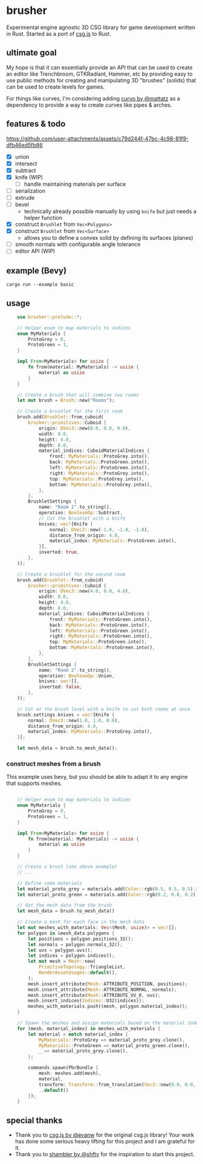 # brusher
Experimental engine agnostic 3D CSG library for game development written in Rust. Started as a port of [csg.js](https://github.com/evanw/csg.js) to Rust.

## ultimate goal
My hope is that it can essentially provide an API that can be used to create an editor like Trenchbroom, GTKRadiant, Hammer, etc by providing easy to use public methods for creating and manipulating 3D "brushes" (solids) that can be used to create levels for games.

For things like curves, I'm considering adding [curvo by @mattatz](https://github.com/mattatz/curvo) as a dependency to provide a way to create curves like pipes & arches.

## features & todo

https://github.com/user-attachments/assets/c79d244f-47bc-4c98-81f9-dfb46ed5fb86

- [x] union
- [x] intersect
- [x] subtract
- [x] knife (WIP)
    - [ ] handle maintaining materials per surface
- [ ] serialization
- [ ] extrude
- [ ] bevel
    - technically already possible manually by using `knife` but just needs a helper function
- [x] construct `Brushlet` from `Vec<Polygons>`
- [x] construct `Brushlet` from `Vec<Surface>`
    - allows you to define a convex solid by defining its surfaces (planes)
- [ ] smooth normals with configurable angle tolerance
- [ ] editor API (WIP)

## example (Bevy)
`cargo run --example basic`

## usage
```rs
    use brusher::prelude::*;

    // Helper enum to map materials to indices
    enum MyMaterials {
        ProtoGrey = 0,
        ProtoGreen = 1,
    }

    impl From<MyMaterials> for usize {
        fn from(material: MyMaterials) -> usize {
            material as usize
        }
    }

    // Create a brush that will combine two rooms
    let mut brush = Brush::new("Rooms");

    // Create a brushlet for the first room
    brush.add(Brushlet::from_cuboid(
        brusher::primitives::Cuboid {
            origin: DVec3::new(0.0, 0.0, 0.0),
            width: 8.0,
            height: 4.0,
            depth: 8.0,
            material_indices: CuboidMaterialIndices {
                front: MyMaterials::ProtoGrey.into(),
                back: MyMaterials::ProtoGreen.into(),
                left: MyMaterials::ProtoGreen.into(),
                right: MyMaterials::ProtoGrey.into(),
                top: MyMaterials::ProtoGrey.into(),
                bottom: MyMaterials::ProtoGrey.into(),
            },
        },
        BrushletSettings {
            name: "Room 1".to_string(),
            operation: BooleanOp::Subtract,
            // Cut the brushlet with a knife
            knives: vec![Knife {
                normal: DVec3::new(-1.0, -1.0, -1.0),
                distance_from_origin: 4.0,
                material_index: MyMaterials::ProtoGreen.into(),
            }],
            inverted: true,
        },
    ));

    // Create a brushlet for the second room
    brush.add(Brushlet::from_cuboid(
        brusher::primitives::Cuboid {
            origin: DVec3::new(4.0, 0.0, 4.0),
            width: 8.0,
            height: 4.0,
            depth: 8.0,
            material_indices: CuboidMaterialIndices {
                front: MyMaterials::ProtoGreen.into(),
                back: MyMaterials::ProtoGreen.into(),
                left: MyMaterials::ProtoGreen.into(),
                right: MyMaterials::ProtoGreen.into(),
                top: MyMaterials::ProtoGreen.into(),
                bottom: MyMaterials::ProtoGreen.into(),
            },
        },
        BrushletSettings {
            name: "Room 2".to_string(),
            operation: BooleanOp::Union,
            knives: vec![],
            inverted: false,
        },
    ));

    // Cut at the brush level with a knife to cut both rooms at once
    brush.settings.knives = vec![Knife {
        normal: DVec3::new(1.0, 1.0, 0.0),
        distance_from_origin: 4.0,
        material_index: MyMaterials::ProtoGrey.into(),
    }];

    let mesh_data = brush.to_mesh_data();
```

### construct meshes from a brush
This example uses bevy, but you should be able to adapt it to any engine that supports meshes.
```rs

    // Helper enum to map materials to indices
    enum MyMaterials {
        ProtoGrey = 0,
        ProtoGreen = 1,
    }

    impl From<MyMaterials> for usize {
        fn from(material: MyMaterials) -> usize {
            material as usize
        }
    }

    // Create a brush (see above example)
    // ...

    // Define some materials
    let material_proto_grey = materials.add(Color::rgb(0.5, 0.5, 0.5).into());
    let material_proto_green = materials.add(Color::rgb(0.2, 0.8, 0.2).into());

    // Get the mesh data from the brush
    let mesh_data = brush.to_mesh_data()

    // Create a mesh for each face in the mesh data
    let mut meshes_with_materials: Vec<(Mesh, usize)> = vec![];
    for polygon in &mesh_data.polygons {
        let positions = polygon.positions_32();
        let normals = polygon.normals_32();
        let uvs = polygon.uvs();
        let indices = polygon.indices();
        let mut mesh = Mesh::new(
            PrimitiveTopology::TriangleList,
            RenderAssetUsages::default(),
        );
        mesh.insert_attribute(Mesh::ATTRIBUTE_POSITION, positions);
        mesh.insert_attribute(Mesh::ATTRIBUTE_NORMAL, normals);
        mesh.insert_attribute(Mesh::ATTRIBUTE_UV_0, uvs);
        mesh.insert_indices(Indices::U32(indices));
        meshes_with_materials.push((mesh, polygon.material_index));
    }

    // Spawn the meshes and assign materials based on the material index
    for (mesh, material_index) in meshes_with_materials {
        let material = match material_index {
            MyMaterials::ProtoGrey => material_proto_grey.clone(),
            MyMaterials::ProtoGreen => material_proto_green.clone(),
            _ => material_proto_grey.clone(),
        };

        commands.spawn(PbrBundle {
            mesh: meshes.add(mesh),
            material,
            transform: Transform::from_translation(Vec3::new(0.0, 0.0, 0.0)),
            ..default()
        });
    }
```

## special thanks
- Thank you to [csg.js by @evanw](https://github.com/evanw/csg.js) for the original csg.js library! Your work has done some serious heavy lifting for this project and I am grateful for it.
- Thank you to [shambler by @shfty](https://github.com/QodotPlugin/shambler) for the inspiration to start this project.
